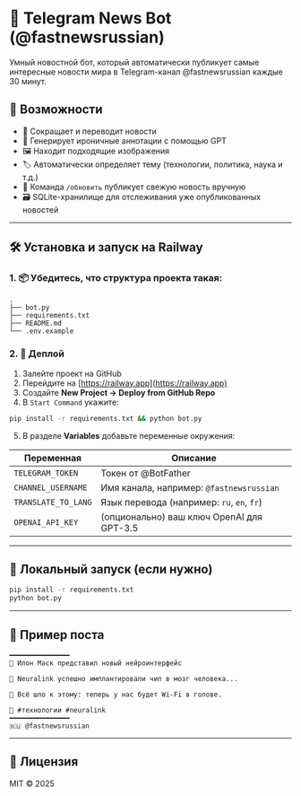 # 📰 Telegram News Bot (@fastnewsrussian)

Умный новостной бот, который автоматически публикует самые интересные новости мира в Telegram-канал @fastnewsrussian каждые 30 минут.

## 🚀 Возможности

- 🧠 Сокращает и переводит новости
- 💬 Генерирует ироничные аннотации с помощью GPT
- 🖼 Находит подходящие изображения
- 🏷 Автоматически определяет тему (технологии, политика, наука и т.д.)
- 🔁 Команда `/обновить` публикует свежую новость вручную
- 🗃 SQLite-хранилище для отслеживания уже опубликованных новостей

---

## 🛠 Установка и запуск на Railway

### 1. 📦 Убедитесь, что структура проекта такая:

```
.
├── bot.py
├── requirements.txt
├── README.md
└── .env.example
```

### 2. 🚀 Деплой

1. Залейте проект на GitHub
2. Перейдите на [https://railway.app](https://railway.app)
3. Создайте **New Project → Deploy from GitHub Repo**
4. В `Start Command` укажите:

```bash
pip install -r requirements.txt && python bot.py
```

5. В разделе **Variables** добавьте переменные окружения:

| Переменная         | Описание                                     |
|--------------------|-----------------------------------------------|
| `TELEGRAM_TOKEN`   | Токен от @BotFather                           |
| `CHANNEL_USERNAME` | Имя канала, например: `@fastnewsrussian`      |
| `TRANSLATE_TO_LANG`| Язык перевода (например: `ru`, `en`, `fr`)    |
| `OPENAI_API_KEY`   | (опционально) ваш ключ OpenAI для GPT-3.5     |

---

## 🧪 Локальный запуск (если нужно)

```bash
pip install -r requirements.txt
python bot.py
```

---

## 📝 Пример поста

```
━━━━━━━━━━━━━━━  
📰 Илон Маск представил новый нейроинтерфейс

🧠 Neuralink успешно имплантировали чип в мозг человека...

💬 Всё шло к этому: теперь у нас будет Wi-Fi в голове.

📎 #технологии #neuralink  
━━━━━━━━━━━━━━━  
🇷🇺 @fastnewsrussian
```

---

## 📄 Лицензия

MIT © 2025

